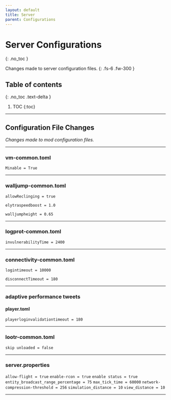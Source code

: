```yaml
---
layout: default
title: Server
parent: Configurations
---
```


# Server Configurations
{: .no_toc }

Changes made to server configuration files.
{: .fs-6 .fw-300 }

## Table of contents
{: .no_toc .text-delta }

1. TOC
{:toc}

---

## Configuration File Changes
*Changes made to mod configuration files.*

---

### vm-common.toml

`Minable = True`

---

### walljump-common.toml

`allowReclinging = true`

`elytraspeedboost = 1.0`

`walljumpheight = 0.65`

---

### logprot-common.toml

`invulnerabilityTime = 2400`

---

### connectivity-common.toml

`logintimeout = 10000`

`disconnectTimeout = 180`

---

### adaptive performance tweets

#### player.toml

`playerloginvalidationtimeout = 180`

---

### lootr-common.toml

`skip unloaded = false`

---

### server.properties

`allow-flight = true`
`enable-rcon = true`
`enable status = true`
`entity_broadcast_range_percentage = 75`
`max_tick_time = 60000`
`network-compression-threshold = 256`
`simulation_distance = 10`
`view_distance = 10`

---
